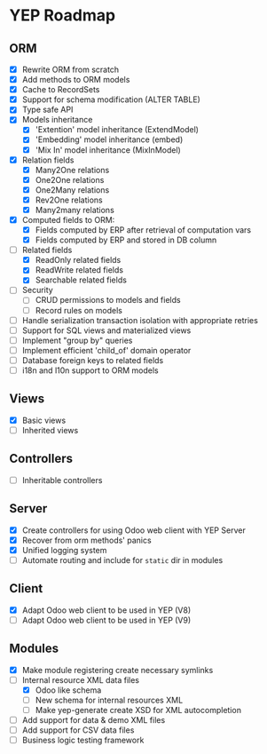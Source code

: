 YEP Roadmap
===========

ORM
---
- [X] Rewrite ORM from scratch
- [X] Add methods to ORM models
- [X] Cache to RecordSets
- [X] Support for schema modification (ALTER TABLE)
- [X] Type safe API
- [X] Models inheritance
    - [X] 'Extention' model inheritance (ExtendModel)
    - [X] 'Embedding' model inheritance (embed)
    - [X] 'Mix In' model inheritance (MixInModel)
- [X] Relation fields
    - [X] Many2One relations
    - [X] One2One relations
    - [X] One2Many relations
    - [X] Rev2One relations
    - [X] Many2many relations
- [X] Computed fields to ORM:
    - [X] Fields computed by ERP after retrieval of computation vars
    - [X] Fields computed by ERP and stored in DB column
- [ ] Related fields
    - [X] ReadOnly related fields
    - [X] ReadWrite related fields
    - [X] Searchable related fields
- [ ] Security
    - [ ] CRUD permissions to models and fields
    - [ ] Record rules on models
- [ ] Handle serialization transaction isolation with appropriate retries
- [ ] Support for SQL views and materialized views
- [ ] Implement "group by" queries
- [ ] Implement efficient 'child_of' domain operator
- [ ] Database foreign keys to related fields
- [ ] i18n and l10n support to ORM models

Views
-----
- [X] Basic views
- [ ] Inherited views

Controllers
-----------
- [ ] Inheritable controllers

Server
------
- [X] Create controllers for using Odoo web client with YEP Server
- [X] Recover from orm methods' panics
- [X] Unified logging system
- [ ] Automate routing and include for `static` dir in modules

Client
------
- [X] Adapt Odoo web client to be used in YEP (V8)
- [ ] Adapt Odoo web client to be used in YEP (V9)

Modules
-------
- [X] Make module registering create necessary symlinks
- [ ] Internal resource XML data files
    - [X] Odoo like schema
    - [ ] New schema for internal resources XML
    - [ ] Make yep-generate create XSD for XML autocompletion
- [ ] Add support for data & demo XML files
- [ ] Add support for CSV data files
- [ ] Business logic testing framework
